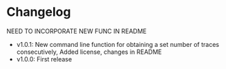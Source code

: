 # Changelog

NEED TO INCORPORATE NEW FUNC IN README

- v1.0.1: New command line function for obtaining a set number of traces consecutively, Added license, changes in README
- v1.0.0: First release
